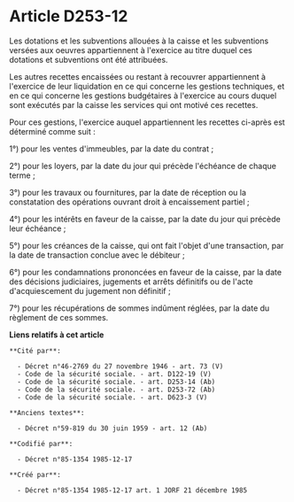 # Article D253-12

Les dotations et les subventions allouées à la caisse et les subventions versées aux oeuvres appartiennent à l'exercice au
titre duquel ces dotations et subventions ont été attribuées. 

Les autres recettes encaissées ou restant à recouvrer appartiennent à l'exercice de leur liquidation en ce qui concerne les
gestions techniques, et en ce qui concerne les gestions budgétaires à l'exercice au cours duquel sont exécutés par la caisse
les services qui ont motivé ces recettes. 

Pour ces gestions, l'exercice auquel appartiennent les recettes ci-après est déterminé comme suit : 

1°) pour les ventes d'immeubles, par la date du contrat ; 

2°) pour les loyers, par la date du jour qui précède l'échéance de chaque terme ; 

3°) pour les travaux ou fournitures, par la date de réception ou la constatation des opérations ouvrant droit à encaissement
partiel ; 

4°) pour les intérêts en faveur de la caisse, par la date du jour qui précède leur échéance ; 

5°) pour les créances de la caisse, qui ont fait l'objet d'une transaction, par la date de transaction conclue avec le
débiteur ; 

6°) pour les condamnations prononcées en faveur de la caisse, par la date des décisions judiciaires, jugements et arrêts
définitifs ou de l'acte d'acquiescement du jugement non définitif ; 

7°) pour les récupérations de sommes indûment réglées, par la date du règlement de ces sommes.

**Liens relatifs à cet article**

	**Cité par**:

	  - Décret n°46-2769 du 27 novembre 1946 - art. 73 (V)
	  - Code de la sécurité sociale. - art. D122-19 (V)
	  - Code de la sécurité sociale. - art. D253-14 (Ab)
	  - Code de la sécurité sociale. - art. D253-72 (Ab)
	  - Code de la sécurité sociale. - art. D623-3 (V)

	**Anciens textes**:

	  - Décret n°59-819 du 30 juin 1959 - art. 12 (Ab)

	**Codifié par**:

	  - Décret n°85-1354 1985-12-17

	**Créé par**:

	  - Décret n°85-1354 1985-12-17 art. 1 JORF 21 décembre 1985
